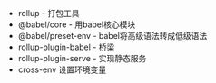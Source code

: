 + rollup - 打包工具
+ @babel/core - 用babel核心模块
+ @babel/preset-env - babel将高级语法转成低级语法
+ rollup-plugin-babel - 桥梁
+ rollup-plugin-serve - 实现静态服务
+ cross-env 设置环境变量